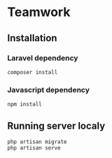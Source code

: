 # Teamwork

## Installation

### Laravel dependency
```
composer install
```

### Javascript dependency
```
npm install 
```

## Running server localy

```
php artisan migrate
php artisan serve
```
